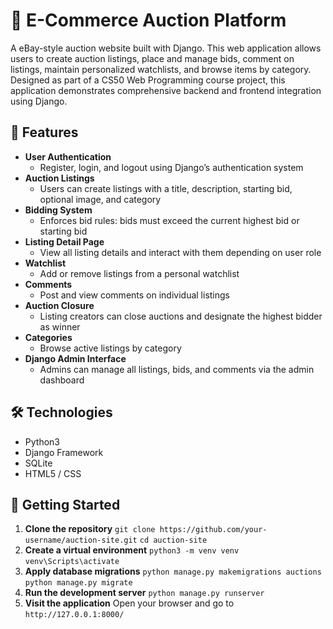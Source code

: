 # 🛒 E-Commerce Auction Platform
A eBay-style auction website built with Django. 
This web application allows users to create auction listings, place and manage bids, comment on listings, maintain personalized watchlists, and browse items by category. 
Designed as part of a CS50 Web Programming course project, this application demonstrates comprehensive backend and frontend integration using Django.

## 🌟 Features
- **User Authentication**
  - Register, login, and logout using Django’s authentication system
- **Auction Listings**
  - Users can create listings with a title, description, starting bid, optional image, and category
- **Bidding System**
  - Enforces bid rules: bids must exceed the current highest bid or starting bid
- **Listing Detail Page**
  - View all listing details and interact with them depending on user role
- **Watchlist**
  - Add or remove listings from a personal watchlist
- **Comments**
  - Post and view comments on individual listings
- **Auction Closure**
  - Listing creators can close auctions and designate the highest bidder as winner
- **Categories**
  - Browse active listings by category
- **Django Admin Interface**
  - Admins can manage all listings, bids, and comments via the admin dashboard

## 🛠️ Technologies
- Python3
- Django Framework
- SQLite
- HTML5 / CSS

## 🚀 Getting Started
1. **Clone the repository**
   `git clone https://github.com/your-username/auction-site.git`
   `cd auction-site`
2. **Create a virtual environment**
   `python3 -m venv venv`
   `venv\Scripts\activate`
4. **Apply database migrations**
   `python manage.py makemigrations auctions`
   `python manage.py migrate`
5. **Run the development server**
   `python manage.py runserver`
6. **Visit the application**
   Open your browser and go to `http://127.0.0.1:8000/`
